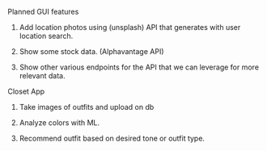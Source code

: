 Planned GUI features


1. Add location photos using (unsplash) API that generates with user location search.

2. Show some stock data. (Alphavantage API)

3. Show other various endpoints for the API that we can leverage for more relevant data.



Closet App

1. Take images of outfits and upload on db

2. Analyze colors with ML.

3. Recommend outfit based on desired tone or outfit type.